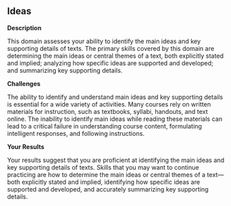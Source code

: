## Ideas

**Description**

This domain assesses your ability to identify the main ideas and key supporting details of texts. The primary skills covered by this domain are determining the main ideas or central themes of a text, both explicitly stated and implied; analyzing how specific ideas are supported and developed; and summarizing key supporting details.

**Challenges**

The ability to identify and understand main ideas and key supporting details is essential for a wide variety of activities. Many courses rely on written materials for instruction, such as textbooks, syllabi, handouts, and text online. The inability to identify main ideas while reading these materials can lead to a critical failure in understanding course content, formulating intelligent responses, and following instructions.   

**Your Results**

Your results suggest that you are proficient at identifying the main ideas and key supporting details of texts. Skills that you may want to continue practicing are how to determine the main ideas or central themes of a text—both explicitly stated and implied, identifying how specific ideas are supported and developed, and accurately summarizing key supporting details.
